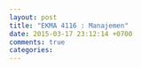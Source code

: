 ```yaml
---
layout: post
title: "EKMA 4116 : Manajemen"
date: 2015-03-17 23:12:14 +0700
comments: true
categories: 
---
```

